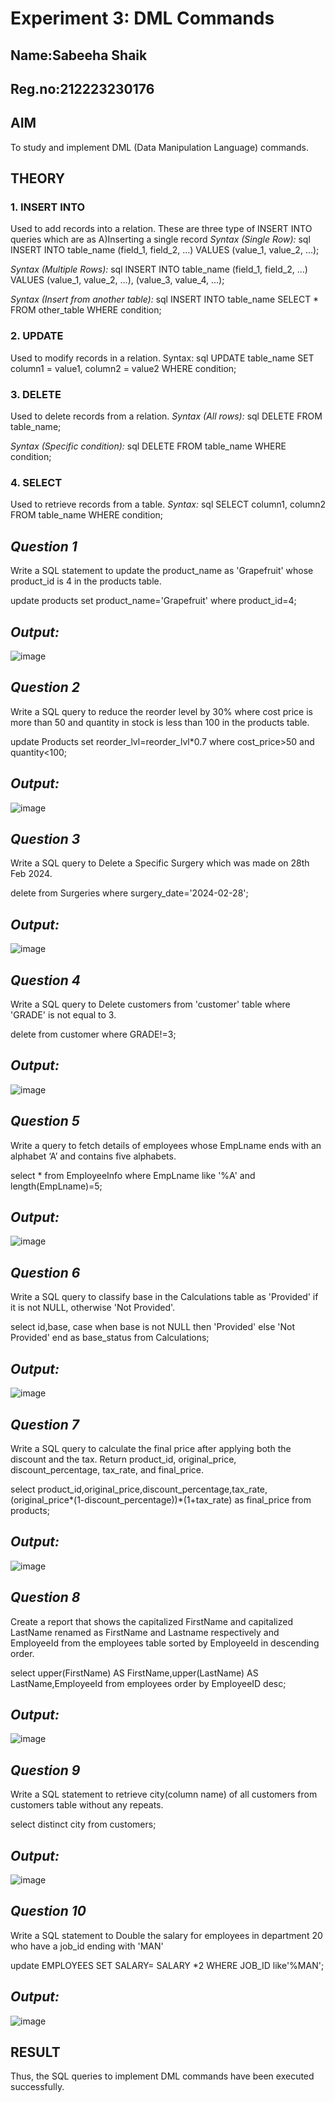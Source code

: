# Experiment 3: DML Commands
## Name:Sabeeha Shaik
## Reg.no:212223230176
## AIM
To study and implement DML (Data Manipulation Language) commands.

## THEORY

### 1. INSERT INTO
Used to add records into a relation.
These are three type of INSERT INTO queries which are as
A)Inserting a single record
*Syntax (Single Row):*
sql
INSERT INTO table_name (field_1, field_2, ...) VALUES (value_1, value_2, ...);

*Syntax (Multiple Rows):*
sql
INSERT INTO table_name (field_1, field_2, ...) VALUES
(value_1, value_2, ...),
(value_3, value_4, ...);

*Syntax (Insert from another table):*
sql
INSERT INTO table_name SELECT * FROM other_table WHERE condition;

### 2. UPDATE
Used to modify records in a relation.
Syntax:
sql
UPDATE table_name SET column1 = value1, column2 = value2 WHERE condition;

### 3. DELETE
Used to delete records from a relation.
*Syntax (All rows):*
sql
DELETE FROM table_name;

*Syntax (Specific condition):*
sql
DELETE FROM table_name WHERE condition;

### 4. SELECT
Used to retrieve records from a table.
*Syntax:*
sql
SELECT column1, column2 FROM table_name WHERE condition;

## *Question 1*

Write a SQL statement to update the product_name as 'Grapefruit' whose product_id is 4 in the products table.

update products
set product_name='Grapefruit'
where product_id=4;

## *Output:*

![image](https://github.com/user-attachments/assets/f7cb35b7-e15c-4d6d-be26-695316a2752f)

## *Question 2*

Write a SQL query to reduce the reorder level by 30% where cost price is more than 50 and quantity in stock is less than 100 in the products table.

update Products
set reorder_lvl=reorder_lvl*0.7
where cost_price>50 and quantity<100;

## *Output:*

![image](https://github.com/user-attachments/assets/be6557eb-cca2-408a-ba08-390d6e796285)

## *Question 3*

Write a SQL query to Delete a Specific Surgery which was made on 28th Feb 2024.

delete from Surgeries 
where surgery_date='2024-02-28';

## *Output:*

![image](https://github.com/user-attachments/assets/10904988-223a-42e7-94ca-3b48b01b9c31)

## *Question 4*

Write a SQL query to Delete customers from 'customer' table where 'GRADE' is not equal to 3.

delete from customer
where GRADE!=3;

## *Output:*

![image](https://github.com/user-attachments/assets/79285c8a-2978-407d-82ba-b3c2cdb69272)

## *Question 5*

Write a query to fetch details of employees whose EmpLname ends with an alphabet ‘A’ and contains five alphabets.

select * from EmployeeInfo 
where EmpLname like '%A' and length(EmpLname)=5;

## *Output:*

![image](https://github.com/user-attachments/assets/821d1823-0fea-438e-9709-d82220eea49a)

## *Question 6*

Write a SQL query to classify base in the Calculations table as 'Provided' if it is not NULL, otherwise 'Not Provided'.

select id,base,
case when base is not NULL then 'Provided'
else 'Not Provided'
end as base_status
from Calculations;

## *Output:*

![image](https://github.com/user-attachments/assets/01350e6d-b955-4d9f-8d27-c40f32b3423e)

## *Question 7*

Write a SQL query to calculate the final price after applying both the discount and the tax. Return product_id, original_price, discount_percentage, tax_rate, and final_price.

select product_id,original_price,discount_percentage,tax_rate,(original_price*(1-discount_percentage))*(1+tax_rate) as final_price
from products;

## *Output:*

![image](https://github.com/user-attachments/assets/1fb06574-24fd-4972-b6e2-79a5a2065676)

## *Question 8*

Create a report that shows the capitalized FirstName and capitalized LastName renamed as FirstName and Lastname respectively and EmployeeId from the employees table sorted by EmployeeId in descending order.

select upper(FirstName) AS FirstName,upper(LastName) AS LastName,EmployeeId
from employees
order by EmployeeID desc;

## *Output:*

![image](https://github.com/user-attachments/assets/fdff8b34-9326-409f-9a0f-184c53772e6c)

## *Question 9*

Write a SQL statement to retrieve city(column name) of all customers from customers table without any repeats.

select distinct city from customers;

## *Output:*

![image](https://github.com/user-attachments/assets/38dc88ff-bf42-4f73-a8ca-5a1b75ae5a23)

## *Question 10*

Write a SQL statement to Double the salary for employees in department 20 who have a job_id ending with 'MAN'

update EMPLOYEES
SET SALARY= SALARY *2
WHERE JOB_ID like'%MAN';

## *Output:*

![image](https://github.com/user-attachments/assets/30c35d8d-ef7b-4012-8554-9d1fe551bc5b)

## RESULT
Thus, the SQL queries to implement DML commands have been executed successfully.
